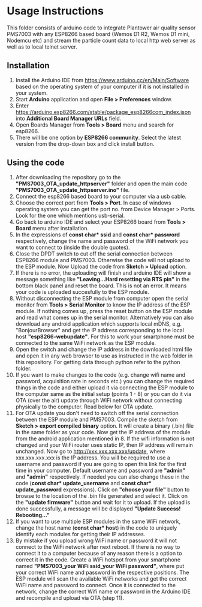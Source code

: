 # Usage Instructions 

This folder consists of arduino code to integrate Plantower air quality sensor PMS7003 with any ESP8266 based board (Wemos D1 R2, Wemos D1 mini, Nodemcu etc) and stream the particle count data to local http web server as well as to local telnet server.


## Installation

1. Install the Arduino IDE from https://www.arduino.cc/en/Main/Software based on the operating system of your computer if it is not installed in your system.
2. Start __Arduino__ application and open __File > Preferences__ window.
3. Enter https://arduino.esp8266.com/stable/package_esp8266com_index.json into __Additional Board Manager URLs__ field.
4. Open Boards Manager from __Tools > Board__ menu and search for esp8266.
5. There will be one option by __ESP8266 community__. Select the latest version from the drop-down box and click install button. 

## Using the code

1. After downloading the repository go to the __"PMS7003_OTA_update_httpserver"__ folder and open the main code __"PMS7003_OTA_update_httpserver.ino"__ file.
2. Connect the esp8266 based board to your computer via a usb cable.
3. Choose the correct port from __Tools > Port__. In case of windows operating system you can get the port no. from Device Manager > Ports. Look for the one which mentions usb-serial.
4. Go back to arduino IDE and select your ESP8266 board from __Tools > Board__ menu after installation.
5. In the expressions of __const char* ssid__ and __const char* password__ respectively, change the name and password of the WiFi network you want to connect to (inside the double        quotes).
6. Close the DPDT switch to cut off the serial connection between ESP8266 module and PMS7003. Otherwise the code will not upload to the ESP module. Now Upload the code from __Sketch > Upload__ option.
7. If there is no error, the uploading will finish and arduino IDE will show a message something like __"Leaving...Hard resetting via RTS pin"__ in the bottom black panel and reset      the board. This is not an error. It means your code is uploaded succesfully to the ESP module.
8. Without disconnecting the ESP module from computer open the serial monitor from __Tools > Serial Monitor__ to know the IP address of the ESP module. If nothing comes up, press the reset button on the ESP module and read what comes up in the serial monitor. Alternatively you can also download any android application which supports local      mDNS, e.g. "BonjourBrowser" and get the IP address corresponding to the local host __"esp8266-webupdate"__. For this to work your smartphone must be connected to the same WiFi network as    the ESP module.
9. Open the switch and change the IP address in the downloaded html file and open it in any web browser to use as instructed in the web folder in this repository. For getting data through python refer to the python folder.
10. If you want to make changes to the code (e.g. change wifi name and password, acquisition rate in seconds etc.) you can change the required things in the code and either upload it via connecting the ESP module to the computer same as the initial setup (points 1 - 8) or you can do it via OTA (over the air) update through WiFi network without connecting    physically to the computer. Read below for OTA update.  
11. For OTA update you don't need to switch off the serial connection between the ESP module and PMS7003. Compile the sketch from __Sketch > export compiled binary__ option. It will create a binary (.bin) file in the same folder as your code. Now get the IP address of the module from the android application mentioned in 8. If the wifi information is not changed and your WiFi router uses static IP, then IP address will remain unchanged. Now go to http://xxx.xxx.xxx.xxx/update, where xxx.xxx.xxx.xxx is the IP address. You will be required to use a username and password if you are going to open this link for the first time in your computer. Default username and password are __"admin"__ and __"admin"__ respectively. If needed you can also change these in the code (__const char* update_username__ and __const char* update_password__ expressions). Click on __"choose your file"__ button to browse to the location of the .bin file generated and select it. Click on the __"update firmware"__ button and wait for it to upload. If the upload is done successfully, a message will be displayed __"Update Success! Rebooting..."__
12. If you want to use multiple ESP modules in the same WiFi network, change the host name (__const char* host__) in the code to uniquely identify each modules for getting their IP addresses.
13. By mistake if you upload wrong WiFi name or password it will not connect to the WiFi network after next reboot. If there is no way to connect it to a computer because of any reason there is a option to correct it in the code. Create a WiFi hotspot from your smartphone named __"PMS7003_your WiFi ssid_your WiFi password"__, where put your correct WiFi name and password in the respective positions. The ESP module will scan the available WiFi networks and get the correct WiFi name and password to connect. Once it is connected to the network, change the correct Wifi name or password in the Arduino IDE and recompile and upload via OTA (step 11).
